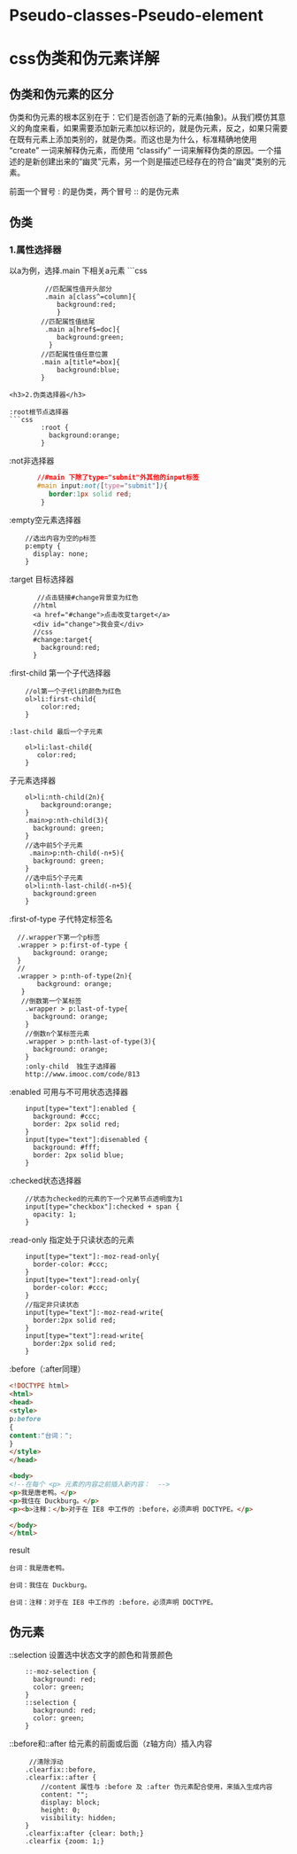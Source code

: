 # Pseudo-classes-Pseudo-element
<h1>css伪类和伪元素详解</h1>
<h2>伪类和伪元素的区分</h2>
<p>伪类和伪元素的根本区别在于：它们是否创造了新的元素(抽象)。从我们模仿其意义的角度来看，如果需要添加新元素加以标识的，就是伪元素，反之，如果只需要在既有元素上添加类别的，就是伪类。而这也是为什么，标准精确地使用 “create” 一词来解释伪元素，而使用 “classify” 一词来解释伪类的原因。一个描述的是新创建出来的“幽灵”元素，另一个则是描述已经存在的符合“幽灵”类别的元素。</p>
<p>前面一个冒号  :   的是伪类，两个冒号   ::    的是伪元素</p>
<h2>伪类</h2>
<h3>1.属性选择器</h3>
  以a为例，选择.main 下相关a元素
```css  
  
             //匹配属性值开头部分
             .main a[class^=column]{
                background:red;
                }
            //匹配属性值结尾
             .main a[href$=doc]{
                background:green;
              }
            //匹配属性值任意位置
            .main a[title*=box]{
                background:blue;
            }
  
```
<h3>2.伪类选择器</h3>

:root根节点选择器
```css
        :root {
          background:orange;
        }
```  
:not非选择器
```css
       //#main 下除了type="submit"外其他的input标签
       #main input:not([type="submit"]){
          border:1px solid red;
        }
```
:empty空元素选择器

        //选出内容为空的p标签
        p:empty {
          display: none;
        }

:target 目标选择器
     
           //点击链接#change背景变为红色
          //html
          <a href="#change">点击改变target</a>
          <div id="change">我会变</div>
          //css
          #change:target{
            background:red;
          }
    
:first-child 第一个子代选择器

        //ol第一个子代li的颜色为红色
        ol>li:first-child{
            color:red;
        }
        
    :last-child 最后一个子元素
    
        ol>li:last-child{
           color:red;
        }

子元素选择器

        ol>li:nth-child(2n){
            background:orange;
        }
        .main>p:nth-child(3){
          background: green;
        }
        //选中前5个子元素
         .main>p:nth-child(-n+5){
          background: green;
        }
        //选中后5个子元素
        ol>li:nth-last-child(-n+5){
          background:green
        }
    
:first-of-type  子代特定标签名

      //.wrapper下第一个p标签
      .wrapper > p:first-of-type {
          background: orange;
      }
      // 
      .wrapper > p:nth-of-type(2n){
           background: orange;
       }   
       //倒数第一个某标签
        .wrapper > p:last-of-type{
          background: orange;
        }
        //倒数n个某标签元素
        .wrapper > p:nth-last-of-type(3){
          background: orange;
        }
        :only-child  独生子选择器
        http://www.imooc.com/code/813

:enabled  可用与不可用状态选择器

        input[type="text"]:enabled {
          background: #ccc;
          border: 2px solid red;
        }    
        input[type="text"]:disenabled {
          background: #fff;
          border: 2px solid blue;
        }        
        
:checked状态选择器

        //状态为checked的元素的下一个兄弟节点透明度为1
        input[type="checkbox"]:checked + span {
          opacity: 1;
        } 

:read-only 指定处于只读状态的元素

        input[type="text"]:-moz-read-only{
          border-color: #ccc;
        }
        input[type="text"]:read-only{
          border-color: #ccc;
        }
        //指定非只读状态
        input[type="text"]:-moz-read-write{
          border:2px solid red;
        }
        input[type="text"]:read-write{
          border:2px solid red;
        }
        
 :before（:after同理）
 ```html
 <!DOCTYPE html>
<html>
<head>
<style>
p:before
{
content:"台词：";
}
</style>
</head>

<body>
<!--在每个 <p> 元素的内容之前插入新内容：  -->
<p>我是唐老鸭。</p>
<p>我住在 Duckburg。</p>
<p><b>注释：</b>对于在 IE8 中工作的 :before，必须声明 DOCTYPE。</p>

</body>
</html>
 ```
 result
 ```
台词：我是唐老鸭。

台词：我住在 Duckburg。

台词：注释：对于在 IE8 中工作的 :before，必须声明 DOCTYPE。
 ```
<h2>伪元素</h2>
::selection  设置选中状态文字的颜色和背景颜色

        ::-moz-selection {
          background: red;
          color: green;
        }
        ::selection {
          background: red;
          color: green;
        }

::before和::after 给元素的前面或后面（z轴方向）插入内容

         //清除浮动
        .clearfix::before,
        .clearfix::after {
            //content 属性与 :before 及 :after 伪元素配合使用，来插入生成内容
            content: "";
            display: block;
            height: 0;
            visibility: hidden;
        }
        .clearfix:after {clear: both;}
        .clearfix {zoom: 1;}
        
    
